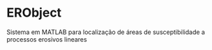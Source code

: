 # ERObject
Sistema em MATLAB para localização de áreas de susceptibilidade a processos erosivos lineares
